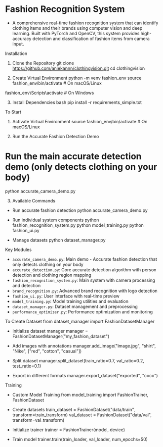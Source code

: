 # Fashion Recognition System

- A comprehensive real-time fashion recognition system that can identify clothing items and their brands using computer vision and deep learning. Built with PyTorch and OpenCV, this system provides high-accuracy detection and classification of fashion items from camera input.

Installation

1. Clone the Repository
git clone https://github.com/aniekannn/clothingvision.git
cd clothingvision

2. Create Virtual Environment
python -m venv fashion_env
source fashion_env/bin/activate  # On macOS/Linux

fashion_env\\Scripts\\activate  # On Windows

3. Install Dependencies
bash
pip install -r requirements_simple.txt


To Start

1. Activate Virtual Environment
source fashion_env/bin/activate  # On macOS/Linux


2. Run the Accurate Fashion Detection Demo
# Run the main accurate detection demo (only detects clothing on your body)
python accurate_camera_demo.py


3. Available Commands
- Run accurate fashion detection
python accurate_camera_demo.py

- Run individual system components
python fashion_recognition_system.py
python model_training.py
python fashion_ui.py

- Manage datasets
python dataset_manager.py

Key Modules

- `accurate_camera_demo.py`: Main demo - Accurate fashion detection that only detects clothing on your body
- `accurate_detection.py`: Core accurate detection algorithm with person detection and clothing region mapping
- `fashion_recognition_system.py`: Main system with camera processing and detection
- `brand_recognition.py`: Advanced brand recognition with logo detection
- `fashion_ui.py`: User interface with real-time preview
- `model_training.py`: Model training utilities and evaluation
- `dataset_manager.py`: Dataset management and preprocessing
- `performance_optimizer.py`: Performance optimization and monitoring

To Create Dataset
from dataset_manager import FashionDatasetManager

- Initialize dataset manager
manager = FashionDatasetManager("my_fashion_dataset")

- Add images with annotations
manager.add_image("image.jpg", "shirt", "Nike", ["red", "cotton", "casual"])

- Split dataset
manager.split_dataset(train_ratio=0.7, val_ratio=0.2, test_ratio=0.1)

- Export in different formats
manager.export_dataset("exported", "coco")


Training

- Custom Model Training
from model_training import FashionTrainer, FashionDataset

- Create datasets
train_dataset = FashionDataset("data/train", transform=train_transform)
val_dataset = FashionDataset("data/val", transform=val_transform)

- Initialize trainer
trainer = FashionTrainer(model, device)

- Train model
trainer.train(train_loader, val_loader, num_epochs=50)